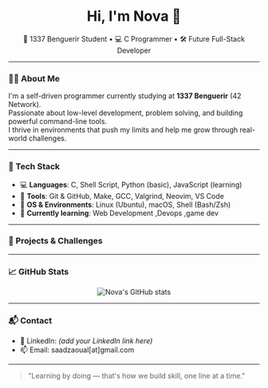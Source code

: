 <h1 align="center">Hi, I'm Nova 👋</h1>
<p align="center">
  🧠 1337 Benguerir Student • 💻 C Programmer • 🛠️ Future Full-Stack Developer
</p>

---

### 👨‍💻 About Me

I'm a self-driven programmer currently studying at **1337 Benguerir** (42 Network).  
Passionate about low-level development, problem solving, and building powerful command-line tools.  
I thrive in environments that push my limits and help me grow through real-world challenges.

---

### 🔧 Tech Stack

- 💻 **Languages**: C, Shell Script, Python (basic), JavaScript (learning)
- 🧰 **Tools**: Git & GitHub, Make, GCC, Valgrind, Neovim, VS Code
- 🐧 **OS & Environments**: Linux (Ubuntu), macOS, Shell (Bash/Zsh)
- 🌱 **Currently learning**: Web Development ,Devops ,game dev

---

### 🚀 Projects & Challenges


---

### 📈 GitHub Stats

<p align="center">
  <img src="https://github-readme-stats.vercel.app/api?username=saadzaoual&show_icons=true&theme=tokyonight" alt="Nova's GitHub stats" />
</p>

---

### 📬 Contact

- 🔗 LinkedIn: *(add your LinkedIn link here)*
- 📫 Email: saadzaoual[at]gmail.com

---

> "Learning by doing — that's how we build skill, one line at a time."

